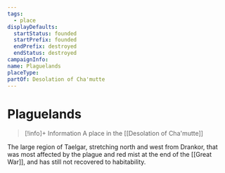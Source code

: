 ```yaml
---
tags:
  - place
displayDefaults:
  startStatus: founded
  startPrefix: founded
  endPrefix: destroyed
  endStatus: destroyed
campaignInfo: 
name: Plaguelands
placeType: 
partOf: Desolation of Cha'mutte
---
```

# Plaguelands
>[!info]+ Information
> A place in the [[Desolation of Cha'mutte]]


The large region of Taelgar, stretching north and west from Drankor, that was most affected by the plague and red mist at the end of the [[Great War]], and has still not recovered to habitability. 

